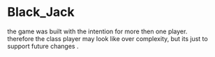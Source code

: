 # Black_Jack
 the game was built with the intention for more then one player.  
 therefore the class player may look like over complexity, but its just to support future changes .
